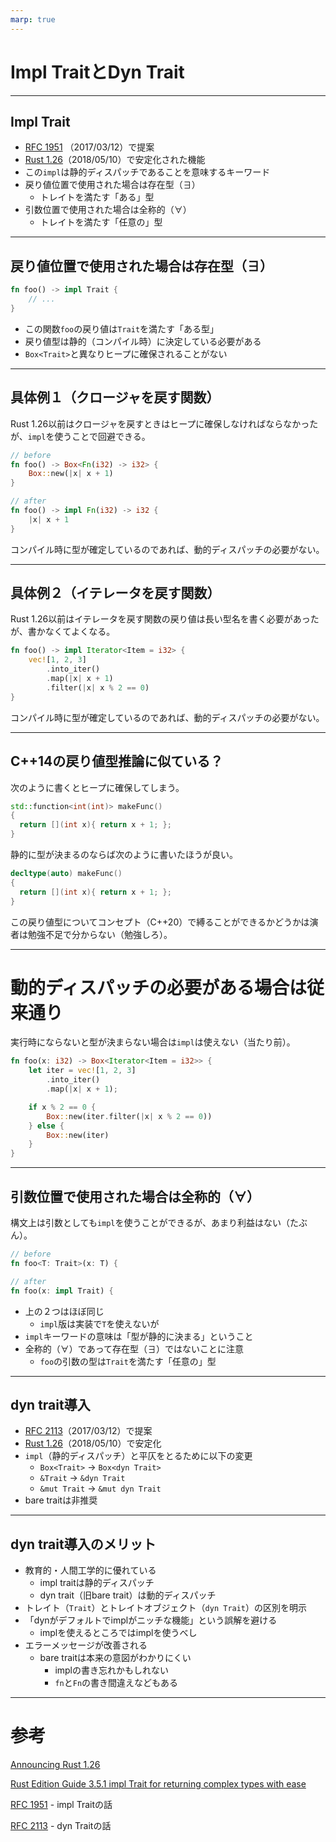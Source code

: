 ```yaml
---
marp: true
---
```


# Impl TraitとDyn Trait

---

## Impl Trait

- [RFC 1951](https://github.com/rust-lang/rfcs/blob/master/text/1951-expand-impl-trait.md) （2017/03/12）で提案
- [Rust 1.26](https://blog.rust-lang.org/2018/05/10/Rust-1.26.html)（2018/05/10）で安定化された機能
- この`impl`は静的ディスパッチであることを意味するキーワード
- 戻り値位置で使用された場合は存在型（∃）
  - トレイトを満たす「ある」型
- 引数位置で使用された場合は全称的（∀）
  - トレイトを満たす「任意の」型

---

## 戻り値位置で使用された場合は存在型（∃）

```rust
fn foo() -> impl Trait {
    // ...
}
```

- この関数`foo`の戻り値は`Trait`を満たす「ある型」
- 戻り値型は静的（コンパイル時）に決定している必要がある
- `Box<Trait>`と異なりヒープに確保されることがない

---

## 具体例１（クロージャを戻す関数）

Rust 1.26以前はクロージャを戻すときはヒープに確保しなければならなかったが、`impl`を使うことで回避できる。

```rust
// before
fn foo() -> Box<Fn(i32) -> i32> {
    Box::new(|x| x + 1)
}

// after
fn foo() -> impl Fn(i32) -> i32 {
    |x| x + 1
}
```

コンパイル時に型が確定しているのであれば、動的ディスパッチの必要がない。

---

## 具体例２（イテレータを戻す関数）

Rust 1.26以前はイテレータを戻す関数の戻り値は長い型名を書く必要があったが、書かなくてよくなる。

```rust
fn foo() -> impl Iterator<Item = i32> {
    vec![1, 2, 3]
        .into_iter()
        .map(|x| x + 1)
        .filter(|x| x % 2 == 0)
}
```

コンパイル時に型が確定しているのであれば、動的ディスパッチの必要がない。

---

## C++14の戻り値型推論に似ている？

次のように書くとヒープに確保してしまう。

```C++
std::function<int(int)> makeFunc()
{
  return [](int x){ return x + 1; };
}
```

静的に型が決まるのならば次のように書いたほうが良い。

```C++
decltype(auto) makeFunc()
{
  return [](int x){ return x + 1; };
}
```

この戻り値型についてコンセプト（C++20）で縛ることができるかどうかは演者は勉強不足で分からない（勉強しろ）。

---

# 動的ディスパッチの必要がある場合は従来通り

実行時にならないと型が決まらない場合は`impl`は使えない（当たり前）。

```rust
fn foo(x: i32) -> Box<Iterator<Item = i32>> {
    let iter = vec![1, 2, 3]
        .into_iter()
        .map(|x| x + 1);

    if x % 2 == 0 {
        Box::new(iter.filter(|x| x % 2 == 0))
    } else {
        Box::new(iter)
    }
}
```


---


## 引数位置で使用された場合は全称的（∀）

構文上は引数としても`impl`を使うことができるが、あまり利益はない（たぶん）。

```rust
// before
fn foo<T: Trait>(x: T) {

// after
fn foo(x: impl Trait) {
```

- 上の２つはほぼ同じ
  - `impl`版は実装で`T`を使えないが
- `impl`キーワードの意味は「型が静的に決まる」ということ
- 全称的（∀）であって存在型（∃）ではないことに注意
  - `foo`の引数の型は`Trait`を満たす「任意の」型

---

## dyn trait導入

- [RFC 2113](https://github.com/rust-lang/rfcs/blob/master/text/2113-dyn-trait-syntax.md)（2017/03/12）で提案
- [Rust 1.26](https://blog.rust-lang.org/2018/05/10/Rust-1.26.html)（2018/05/10）で安定化
- `impl`（静的ディスパッチ）と平仄をとるために以下の変更
  - `Box<Trait>` → `Box<dyn Trait>`
  - `&Trait` -> `&dyn Trait`
  - `&mut Trait` -> `&mut dyn Trait`
- bare traitは非推奨

---

## dyn trait導入のメリット

- 教育的・人間工学的に優れている
  - impl traitは静的ディスパッチ
  - dyn trait（旧bare trait）は動的ディスパッチ
- トレイト（`Trait`）とトレイトオブジェクト（`dyn Trait`）の区別を明示
- 「dynがデフォルトでimplがニッチな機能」という誤解を避ける
  - implを使えるところではimplを使うべし
- エラーメッセージが改善される
  - bare traitは本来の意図がわかりにくい
    - implの書き忘れかもしれない
    - `fn`と`Fn`の書き間違えなどもある

---

# 参考

[Announcing Rust 1.26](https://blog.rust-lang.org/2018/05/10/Rust-1.26.html)

[Rust Edition Guide 3.5.1 impl Trait for returning complex types with ease](https://doc.rust-lang.org/edition-guide/rust-2018/trait-system/impl-trait-for-returning-complex-types-with-ease.html)

[RFC 1951](https://github.com/rust-lang/rfcs/blob/master/text/1951-expand-impl-trait.md) - impl Traitの話

[RFC 2113](https://github.com/rust-lang/rfcs/blob/master/text/2113-dyn-trait-syntax.md) - dyn Traitの話





